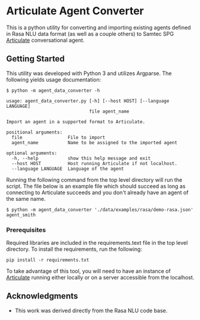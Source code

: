 # Articulate Agent Converter

This is a python utility for converting and importing existing agents defined in Rasa NLU data format (as well as a couple others) to Samtec SPG [Articulate](https://github.com/samtecspg/articulate) conversational agent.

## Getting Started

This utility was developed with Python 3 and utilizes Argparse. The following yields usage documentation:

```
$ python -m agent_data_converter -h

usage: agent_data_converter.py [-h] [--host HOST] [--language LANGUAGE]
                               file agent_name

Import an agent in a supported format to Articulate.

positional arguments:
  file                 File to import
  agent_name           Name to be assigned to the imported agent

optional arguments:
  -h, --help           show this help message and exit
  --host HOST          Host running Articulate if not localhost.
  --language LANGUAGE  Language of the agent

```

Running the following command from the top level directory will run the script. The file below is an example file which should succeed as long as connecting to Articulate succeeds and you don't already have an agent of the same name.

```
$ python -m agent_data_converter './data/examples/rasa/demo-rasa.json' agent_smith
```

### Prerequisites

Required libraries are included in the requirements.text file in the top level directory. To install the requirements, run the following:

```
pip install -r requirements.txt
```


To take advantage of this tool, you will need to have an instance of [Articulate](https://github.com/samtecspg/articulate) running either locally or on a server accessible from the localhost.


## Acknowledgments

* This work was derived directly from the Rasa NLU code base.



